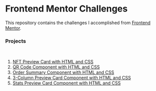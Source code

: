 # Frontend Mentor Challenges
<p>This repository contains the challenges I accomplished from <a href="https://www.frontendmentor.io/home">Frontend Mentor</a>.<p>

### Projects
<br>

<ol>
 <li><a href="https://sclauguico.github.io/nft-preview-card/">NFT Preview Card with HTML and CSS</a>
 <li><a href="https://sclauguico.github.io/qr-code-component/">QR Code Component with HTML and CSS</a>
 <li><a href="https://sclauguico.github.io/order-summary-component/">Order Summary Component with HTML and CSS</a>
 <li><a href="https://sclauguico.github.io/3-column-preview-card/">3-Column Preview Card Component with HTML and CSS</a>
 <li><a href="https://sclauguico.github.io/stats-preview-card/">Stats Preview Card Component with HTML and CSS</a>
</ol>
